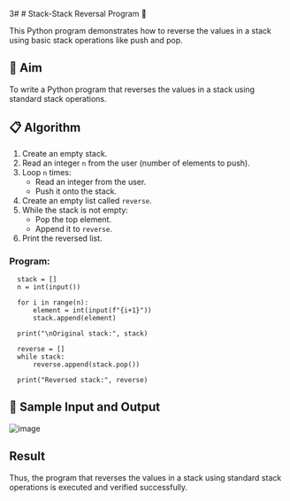 3# # Stack-Stack Reversal Program 🔁

This Python program demonstrates how to reverse the values in a stack using basic stack operations like push and pop.

## 🎯 Aim

To write a Python program that reverses the values in a stack using standard stack operations.

## 📋 Algorithm

1. Create an empty stack.
2. Read an integer `n` from the user (number of elements to push).
3. Loop `n` times:
   - Read an integer from the user.
   - Push it onto the stack.
4. Create an empty list called `reverse`.
5. While the stack is not empty:
   - Pop the top element.
   - Append it to `reverse`.
6. Print the reversed list.


### Program:
      stack = []
      n = int(input())
      
      for i in range(n):
          element = int(input(f"{i+1}"))
          stack.append(element)
      
      print("\nOriginal stack:", stack)
      
      reverse = []
      while stack:
          reverse.append(stack.pop())
      
      print("Reversed stack:", reverse)

## 🧪 Sample Input and Output
![image](https://github.com/user-attachments/assets/2df60362-f1e7-4349-88e1-dc9acdfbac79)

## Result
Thus, the program that reverses the values in a stack using standard stack operations is executed and verified successfully.

